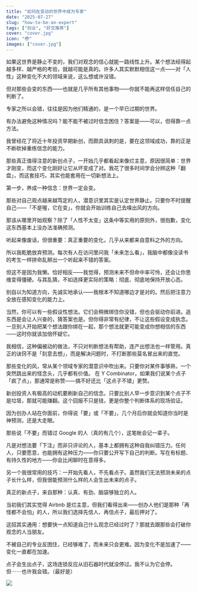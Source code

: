 ```yaml
---
title: "如何在变动的世界中成为专家"
date: "2025-07-27"
slug: "how-to-be-an-expert"
tags: ["创业", "好文推荐"]
cover: "cover.jpg"
icon: "😎"
images: ["cover.jpg"]
---
```

如果这世界是静止不变的，我们对观念的信心就能一路线性上升。某个想法经得起越多样、越严格的考验，就越可能是真的。许多人其实默默相信这一点——对「人性」这种变化不大的领域来说，这么想或许没错。



但对那些会变的东西——也就是几乎所有其他事物——你就不能再这样信任自己的判断了。



专家之所以会错，往往是因为他们精通的，是一个早已过期的世界。



有办法避免这种情况吗？能不能不被过时信念困住？答案是——可以，但得靠一点方法。



我曾经花了将近十年投资早期新创，而颇具讽刺的是，要在这领域成功，靠的正是不断砍掉重练信念的能力。



那些真正值得注意的新创点子，一开始几乎都看起来像烂主意，原因很简单：世界才刚变，而这个变化刚好让它从坏变成了对。我花了很多时间学会分辨这种「翻盘」，而这套技巧，其实也能套用在一切新想法上。



第一步，养成一种信念：世界一定会变。



那些对自己观点越来越笃定的人，潜意识里其实是认定世界静止。只要你不时提醒自己——「不是喔，它在变」，你就会开始训练自己去嗅出风的方向。



那该从哪里开始观察？除了「人性不太变」这条中等实用的原则外，很抱歉，变化这东西基本上没办法准确预测。



听起来像废话，但很重要：真正重要的变化，几乎从来都来自意料之外的方向。



所以我乾脆放弃预测。每次有人在访问里问我「未来怎么看」，我脑中都像没读书的考生一样拼命乱掰出一个听起来不错的答案。



但这不是因为我懒。恰好相反——我觉得，预测未来不但命中率可怜，还会让你思维变得僵硬。与其乱猜，不如选择更实际的策略：彻底、彻底地保持开放心态。



别自以为知道方向，先诚实地承认——我根本不知道哪边才是对的。然后把注意力全放在感知变化的能力上。



当然，你可以有一些假设性想法。它们会稍微绑住你没错，但也会驱动你前进。追东西是会让人兴奋的，猜答案也是。但你得非常有纪律，不让这些假设变成执念。
一旦别人开始把某个想法跟你绑在一起，那个想法就更可能变成你想相信的东西——这时你就该加倍怀疑它。



我相信，这种偏被动的做法，不只对判断想法有帮助，连产出想法也一样管用。真正的诀窍不是「刻意去想」，而是解决问题时，不打断那些莫名冒出来的直觉。



那些变化的风，常从某个领域专家的潜意识中吹出来。只要你对某件事够熟，一个突然跳出来的怪念头，几乎都有价值。
在 Y Combinator，如果我们说某个点子「疯了点」，那通常是称赞——搞不好还比「这点子不错」更赞。



新创投资人有极高的动机要刷新自己的信念。只要比别人早一步意识到某个点子不是垃圾，那就可能赚翻。这个回报不只是钱，更是你整个判断体系的现场验证。



因为创办人站在你面前，你得说「要」或「不要」，几个月后你就会知道你当时是神预测，还是大走眼。



那些说「不要」而错过 Google 的人（真的有几个），这笔帐会记一辈子。



凡是对想法要「下注」而非只评论的人，基本上都拥有这种自我纠错压力。任何人，只要愿意，也能拥有这种压力——你只要公开写下自己的判断。写在有标题、有持久性的地方——你会比闲聊时在意得多。



另一个我很常用的技巧：一开始先看人，不先看点子。虽然我们无法预测未来的点子长什么样，但我很能预测什么样的人会生出未来的点子。



真正的新点子，来自那种：认真、有劲、脑袋够独立的人。



当初我们其实觉得 Airbnb 是烂主意，但我们看得出来——创办人他们是那种「再怪都不会怕」的人，所以我们选择先信人、再信点子，最后押对了。



这招其实通用：想要快一点知道自己什么观念已经过时了？那就去跟那些会打破你观念的人当朋友。



不被自己的专业反困住，已经够难了，而未来只会更难。因为变化不是加速了——变化一直都在加速。



点子会生出点子，这场连锁反应从旧石器时代就没停过。我不认为它会停。
但⋯⋯也许我会错。（最好是）




![](https://prod-files-secure.s3.us-west-2.amazonaws.com/112d0858-5090-4d34-a606-b75eb8d65fd2/46476355-9cf3-4e99-9b7a-3531bc426380/1000202064.png?X-Amz-Algorithm=AWS4-HMAC-SHA256&X-Amz-Content-Sha256=UNSIGNED-PAYLOAD&X-Amz-Credential=ASIAZI2LB4666KRVRQPN%2F20251018%2Fus-west-2%2Fs3%2Faws4_request&X-Amz-Date=20251018T030622Z&X-Amz-Expires=3600&X-Amz-Security-Token=IQoJb3JpZ2luX2VjEAsaCXVzLXdlc3QtMiJHMEUCIBc8X%2FN07lAtXogP2YWirLh6ST9xc0Lf3hAX9F7GPRweAiEAl2eS1IDVrFmWaOX2M1R3XAW5cO63kXCScLnVQTV3CToqiAQItP%2F%2F%2F%2F%2F%2F%2F%2F%2F%2FARAAGgw2Mzc0MjMxODM4MDUiDA3McZ9gruqVgQoVSSrcAwCQZVYrZOTVVTzIdo7XpOaqoLFzBmerVGaSB1pqpqm%2BhcP%2BdgakwhoNtp%2Fx2OeZqD%2BA0SjFupy3Zb%2Fp8fhgqtWRRVlfhTBnlvAshNQ9nIup2Eak%2BT%2F4FlIF1RqwgHGJfNHRGn5IAjEYgiMJAL%2BSC6OsgQrEZLKPcMabClOWi4JBPue%2B9vfJ4ckcoDiXZ4RDjD5Mc7hhHymuQyOH1ayRcbo94nUfm%2FHUX5P16%2FBcP%2Fdk6DgyvxacdLVxLOM5L84yosjsPoEMBX1u%2FaN%2FZNkYtKpAUVMB7Y1K2d7H7R515lhluza%2F0dAxQC8nKW9eXhiA2%2FgKwHPcqpYYOBJqvTGWlgMVyfkJ8waatqbBlB1Yj6%2BfHOmNjlwkBPtZLxB8cQBnQ2kBloIGI62tQi8yJ87ZDGFW1roxIVdfu9z9ZUVqJ0D0bP63wmu2GbZOvxbiq7JUgREZ%2FEBT4H8WxXSdFBp3EMMk7JyVfz0%2F%2F0xSOw9IWW7Z%2BvEbvY35Uwo7MK1n2qzbEdKJaeSrEjSmCSVPwqwsUy2H8iqHuZs52pfYOrp3LQJhvLB92WIDHaTvkXRsoO8amrP65laYRZnbyHQpz8MhA8HiekSlxrc6qqNLPi1niWq29sSf%2FHagN2L44UGXMJmDzMcGOqUBIq%2B%2FGBknb%2F%2Ba%2B8ZoOq7eYpCp%2FlDCrmf6ZuBTpH7z7lyVLW9fxSt3dfx3ANgw1sZNyDpb9nvdwVOfENm%2B%2BSyQdU5PsdB5TadsPkyKMSlItYTvxu3hf906PD24hmpCVOBUOi7P%2FH8pH6I3X91J2AHivXqz0kFXZP%2BXViWrNrRnxFap6ONF8pbdtebAE%2Ft8WCDGbJUa3qHxU4BqRuSlKDtFYY0lN2mB&X-Amz-Signature=148aac8726e9cba62b8a0562dc316f70e09f5b080ec165b1180de06210723920&X-Amz-SignedHeaders=host&x-amz-checksum-mode=ENABLED&x-id=GetObject)

